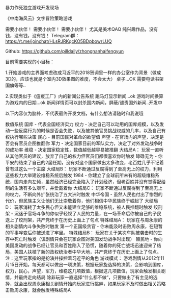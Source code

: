 暴力作死独立游戏开发现场

《中南海风云》文字冒险策略游戏

需要小伙伴！ 需要小伙伴！ 需要小伙伴！
尤其是美术QAQ
纯兴趣作品，没有钱，没有钱，没有钱！
Telegram群：
https://t.me/joinchat/HLsRJRKqcKO5BDpbowrLUQ

Github:
https://github.com/pilldaily/zhongnanhaifengyun

目前需要实现的小目标：

1.开始游戏的主界面考虑改成习近平的2018贺词里一样的办公室作为背景（做成3D的，应该也就是个室内3D效果图的难度，不会太大）
桌子...OK
需要电话书架国旗等等..

2.实现类似于《瘟疫工厂》内的新闻公告系统
跑马灯显示新闻...ok
游戏时间换算为游戏内的日期...ok
新闻详情页可以封杀国内新闻，屏蔽/谴责国外新闻..开发中

以下内容仅为脑补，不代表最终开发文档，有什么想法请随时和我说哦

数值系统
国库 - 代表全国经济实力
权力 - 决定自己可以动用的国库规模，以及发动一些反腐行为的时候是否会失败，以及被其他官员挑战权威的几率，以及自己有权执行哪些决策
民心 - 目前国民对革命的欲望值
声望 - 在官场内的声望，决定是否会有官员企图推翻你
军力 - 决定国家目前的军队实力，决定了对外发动战争时的成功率
维稳 - 决定国家稳定性，数值越低越容易被推翻
大结局A：
玩家一直听从其他官员的建议，放弃了自己的权力但官员们都很喜欢你时触发
碌碌无为 - 你平安的结束了自己的2届任期，没有对这个国家做出太多改变，老百姓几乎不记着曾有过这么一个主席
大结局B：
玩家不断通过反腐得到了至高无上的权力，利用这些权力大举建设维稳系统后触发
1984 - 你建立了全球前所未有的超级维稳系统，国内走向左倾，虽然经济已经完全陷入了计划经济，但老百姓并没有觉得配给制的生活有多么艰辛，并爱戴着你
大结局C：
玩家不断通过反腐得到了至高无上的权力，不断向外扩张统治了五大洲时触发
中华帝国 - 虽然人民也付出了惨烈的代价，但民族主义让他们无比崇敬着你，他们相信中华民族终于崛起了
大结局D：
玩家消耗了太多民心但又未能建立足够的维稳系统，被人民推翻时触发
绞刑架 - 沉迷于官场斗争的你似乎轻视了人民的力量，在一场革命后你被自己的子民送上了绞刑架，共产党终于在历史上画上了句点
特殊结局A：
玩家在与周永康的相关剧情内斗争失败时触发
第一个正国级贪官 - 你未能及时击败周永康，在短暂的军事哗变后你被送进了牢里。
特殊结局B：
玩家在关于某次车队被袭击时的生存中死亡时触发（该剧情只会在玩家企图对美国发动战争时出现）
殖民地 - 你向美国发动的战争已经让官员和百姓陷入了恐慌，随着你的死亡战场迅速迎来了结局，美国人扶植了新的政权统治者中华大地，共产党终于在历史上画上了句点。
注：这里玩家指的是扮演并操控着习近平的角色
游戏模式：
游戏剧情从2012年11月15日开始，每天都可以做出一项决策，根据玩家旋选择的决策，会影响到国库，权力，民心，声望，军力，维稳这几项数值，根据这几项数值，玩家会触发相关剧情，并最终走向结局
除非玩家一直选择“什么都不做”，只要做出了有主见的选择，就会出现周永康相关剧情开始向玩家进行挑衅，如果玩家不及时做出相关策略击败周永康，就会触发特殊结局A
